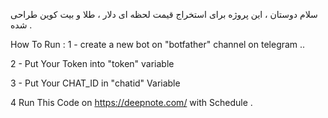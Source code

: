 سلام دوستان ،
این پروژه برای استخراج قیمت لحظه ای دلار ، طلا و بیت کوین طراحی شده . 

How To Run :
1 - create a new bot on "botfather" channel on telegram ..
 
2 - Put Your Token into "token" variable

3 - Put Your CHAT_ID in "chatid" Variable

4 Run This Code on https://deepnote.com/ with Schedule .

